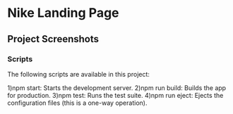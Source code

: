 # Nike Landing Page

## Project Screenshots





### Scripts

The following scripts are available in this project:

1)npm start: Starts the development server.
2)npm run build: Builds the app for production.
3)npm test: Runs the test suite.
4)npm run eject: Ejects the configuration files (this is a one-way operation).


